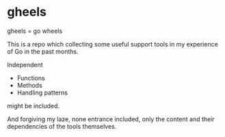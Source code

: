 <!-- @format -->

# gheels

gheels = go wheels

This is a repo which collecting some useful support tools in my experience of Go in the past months.

Independent 
- Functions 
- Methods 
- Handling patterns 

might be included.

And forgiving my laze, none entrance included, only the content and their dependencies of the tools themselves. 
